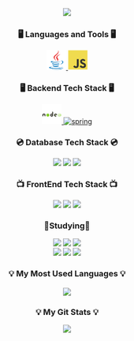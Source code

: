 <div align=center>
	<img src="https://capsule-render.vercel.app/api?type=waving&color=auto&height=200&section=header&text=YeongJu's%20github&fontSize=80&animation=fadeIn&fontAlignY=38&desc=&descAlignY=51&descAlign=62"/>
</div>


<div align="center">
	<h3>🖥  Languages and Tools  🖥</h3>
	<p>
		<a href="https://www.java.com" target="_blank" rel="noreferrer">
		<img src="https://raw.githubusercontent.com/devicons/devicon/master/icons/java/java-original.svg" alt="java" width="40" height="40"/></a><a href="https://developer.mozilla.org/en-US/docs/Web/JavaScript" target="_blank" rel="noreferrer"> <img src="https://raw.githubusercontent.com/devicons/devicon/master/icons/javascript/javascript-original.svg" alt="javascript" width="40" height="40"/>
		</a>
	</p>	
	<h3>🖥  Backend Tech Stack  🖥</h3>
	<a href="https://nodejs.org" target="_blank" rel="noreferrer"> 
		<img src="https://raw.githubusercontent.com/devicons/devicon/master/icons/nodejs/nodejs-original-wordmark.svg" alt="nodejs" width="40" height="40"/> 
	</a> 
	<a href="https://spring.io/" target="_blank" rel="noreferrer"> 
		<img src="https://www.vectorlogo.zone/logos/springio/springio-icon.svg" alt="spring" width="40" height="40"/> 
	</a>
	<br>
   	<h3>💿 Database Tech Stack 💿</h3>
	<img src="https://img.shields.io/badge/Mysql-E6B91E?style=flat-square&logo=MySql&logoColor=white"/>
	<img src="https://img.shields.io/badge/MariaDB-003545?style=flat&logo=MariaDB&logoColor=white" />
	<img src="https://img.shields.io/badge/Mybatis-000000?style=flat&logo=Fluentd&logoColor=white" />
	<br>
 	<h3>📺 FrontEnd Tech Stack 📺</h3>
	<img src="https://img.shields.io/badge/HTML5-E34F26?style=flat&logo=HTML5&logoColor=white" />
	<img src="https://img.shields.io/badge/CSS3-1572B6?style=flat&logo=CSS3&logoColor=white" />
	<img src="https://img.shields.io/badge/JavaScript-F7DF1E?style=flat&logo=JavaScript&logoColor=white" />
	<br>
 	<h3>📃Studying📃</h3>
        <img src="https://img.shields.io/badge/Spring-6db33f)?style=flat-square&logo=Spring&logoColor=white"/>
        <img src="https://img.shields.io/badge/Springboot-6DB33F?style=flat&logo=springboot&logoColor=white"/>	
	<img src="https://img.shields.io/badge/nodedotjs-339933?style=flat&logo=nodedotjs&logoColor=white"/>
	<br>
	<img src="https://img.shields.io/badge/react-61DAFB?style=flat&logo=react&logoColor=white"/>
	<img src="https://img.shields.io/badge/axios-5A29E4?style=flat&logo=axios&logoColor=white"/>
	<img src="https://img.shields.io/badge/express-000000?style=flat&logo=express&logoColor=white"/>
        <br>
</div>




<h3 align="center">💡 My Most Used Languages 💡</h3>
<p align="center">
  <a href="https://github.com/cyj083386">
    <img align="center" src="https://github-readme-stats.vercel.app/api/top-langs/?username=daveg7lee&layout=compact&show_icons=true&show_owner=true&hide_title=false&theme=nord&" />
  </a>
</p>

<h3 align="center">💡 My Git Stats 💡</h3>
<div align="center">
  <img src="https://github-readme-stats.vercel.app/api?username=cyj083386&theme=dark&include_all_commits=true" />
</div>

</div>
